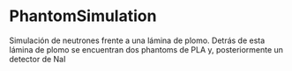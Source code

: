 # PhantomSimulation
Simulación de neutrones frente a una lámina de plomo. Detrás de esta lámina de plomo se encuentran dos phantoms de PLA y, posteriormente un detector de NaI
